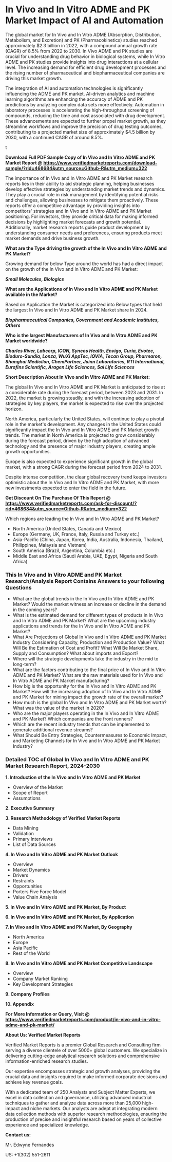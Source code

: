 <meta name="title" content="Global In Vivo and In Vitro ADME and PK Market Impact of AI and Automation"><meta name="description" content="The global market for In Vivo and In Vitro ADME (Absorption, Distribution, Metabolism, and Excretion) and PK (Pharmacokinetics) studies reached approximately $2.3 bill"><meta name="title" content="In Vivo and In Vitro ADME and PK Market Size, Share, Scope, Trends, Growth, Opportunities, Analysis, Forecast"><h1>In Vivo and In Vitro ADME and PK Market Impact of AI and Automation</h1><p>The global market for In Vivo and In Vitro ADME (Absorption, Distribution, Metabolism, and Excretion) and PK (Pharmacokinetics) studies reached approximately $2.3 billion in 2022, with a compound annual growth rate (CAGR) of 8.5% from 2022 to 2030. In Vivo ADME and PK studies are crucial for understanding drug behavior in biological systems, while In Vitro ADME and PK studies provide insights into drug interactions at a cellular level. The increasing demand for efficient drug development processes and the rising number of pharmaceutical and biopharmaceutical companies are driving this market growth.</p><p>The integration of AI and automation technologies is significantly influencing the ADME and PK market. AI-driven analytics and machine learning algorithms are enhancing the accuracy of ADME and PK predictions by analyzing complex data sets more effectively. Automation in laboratory processes is accelerating the high-throughput screening of compounds, reducing the time and cost associated with drug development. These advancements are expected to further propel market growth, as they streamline workflows and improve the precision of drug testing outcomes, contributing to a projected market size of approximately $4.5 billion by 2030, with a continued CAGR of around 8.5%.</p>t</p><p id="" class=""><strong>Download Full PDF Sample Copy of In Vivo and In Vitro ADME and PK Market Report @ <a href="https://www.verifiedmarketreports.com/download-sample/?rid=468684&utm_source=Github-R&utm_medium=322" target="_blank">https://www.verifiedmarketreports.com/download-sample/?rid=468684&utm_source=Github-R&utm_medium=322</a></strong></p><p>The importance of&nbsp;In Vivo and In Vitro ADME and PK Market research reports lies in their ability to aid strategic planning, helping businesses develop effective strategies by understanding market trends and dynamics. They play a crucial role in risk management by identifying potential risks and challenges, allowing businesses to mitigate them proactively. These reports offer a competitive advantage by providing insights into competitors' strategies and In Vivo and In Vitro ADME and PK Market positioning. For investors, they provide critical data for making informed decisions by highlighting market forecasts and growth potential. Additionally, market research reports guide product development by understanding consumer needs and preferences, ensuring products meet market demands and drive business growth.</p><p><strong>What are the&nbsp;Type driving the growth of the In Vivo and In Vitro ADME and PK Market?</strong></p><p id="" class="">Growing demand for below Type around the world has had a direct impact on the growth of the In Vivo and In Vitro ADME and PK Market:</p><em><strong>Small Molecules, Biologics</strong></em></p><strong>What are the&nbsp;Applications&nbsp;of In Vivo and In Vitro ADME and PK Market available in the Market?</strong></p><p id="" class="">Based on Application the Market is categorized into Below types that held the largest In Vivo and In Vitro ADME and PK Market share In 2024.</p><em><strong>Biopharmaceutical Companies, Government and Academic Institutes, Others</strong></em></p><strong>Who is the largest Manufacturers of In Vivo and In Vitro ADME and PK Market worldwide?</strong></p><p><em><strong>Charles River, Labcorp, ICON, Syneos Health, Envigo, Curia, Evotec, Bioduro-Sundia, Lonza, WuXi AppTec, IQVIA, Tecan Group, Pharmaron, Shanghai Medicilon, ChemPartner, Joinn Laboratories, RTI International, Eurofins Scientific, Aragen Life Sciences, Sai Life Sciences</strong></em></p><p id="" class=""><strong>Short Description About In Vivo and In Vitro ADME and PK Market:</strong></p><p>The global In Vivo and In Vitro ADME and PK Market is anticipated to rise at a considerable rate during the forecast period, between 2023 and 2031. In 2022, the market is growing steadily, and with the increasing adoption of strategies by key players, the market is expected to rise over the projected horizon.</p><p>North America, particularly the United States, will continue to play a pivotal role in the market's development. Any changes in the United States could significantly impact the In Vivo and In Vitro ADME and PK Market growth trends. The market in North America is projected to grow considerably during the forecast period, driven by the high adoption of advanced technology and the presence of major industry players, creating ample growth opportunities.</p><p>Europe is also expected to experience significant growth in the global market, with a strong CAGR during the forecast period from 2024 to 2031.</p><p>Despite intense competition, the clear global recovery trend keeps investors optimistic about the In Vivo and In Vitro ADME and PK Market, with more new investments expected to enter the field in the future.</p><p id="" class=""><strong>Get Discount On The Purchase Of This Report @ <a href="https://www.verifiedmarketreports.com/ask-for-discount/?rid=468684&utm_source=Github-R&utm_medium=322" target="_blank">https://www.verifiedmarketreports.com/ask-for-discount/?rid=468684&utm_source=Github-R&utm_medium=322</a></strong></p>Which regions are leading the In Vivo and In Vitro ADME and PK Market?</p><ul><li>North America (United States, Canada and Mexico)</li><li>Europe (Germany, UK, France, Italy, Russia and Turkey etc.)</li><li>Asia-Pacific (China, Japan, Korea, India, Australia, Indonesia, Thailand, Philippines, Malaysia and Vietnam)</li><li>South America (Brazil, Argentina, Columbia etc.)</li><li>Middle East and Africa (Saudi Arabia, UAE, Egypt, Nigeria and South Africa)</li></ul><h3 id="" class="">This In Vivo and In Vitro ADME and PK Market Research/Analysis Report Contains Answers to your following Questions</h3><ul><li>What are the global trends in the In Vivo and In Vitro ADME and PK Market? Would the market witness an increase or decline in the demand in the coming years?</li><li>What is the estimated demand for different types of products in In Vivo and In Vitro ADME and PK Market? What are the upcoming industry applications and trends for the In Vivo and In Vitro ADME and PK Market?</li><li>What Are Projections of Global In Vivo and In Vitro ADME and PK Market Industry Considering Capacity, Production and Production Value? What Will Be the Estimation of Cost and Profit? What Will Be Market Share, Supply and Consumption? What about imports and Export?</li><li>Where will the strategic developments take the industry in the mid to long-term?</li><li>What are the factors contributing to the final price of In Vivo and In Vitro ADME and PK Market? What are the raw materials used for In Vivo and In Vitro ADME and PK Market manufacturing?</li><li>How big is the opportunity for the In Vivo and In Vitro ADME and PK Market? How will the increasing adoption of In Vivo and In Vitro ADME and PK Market for mining impact the growth rate of the overall market?</li><li>How much is the global In Vivo and In Vitro ADME and PK Market worth? What was the value of the market In 2020?</li><li>Who are the major players operating in the In Vivo and In Vitro ADME and PK Market? Which companies are the front runners?</li><li>Which are the recent industry trends that can be implemented to generate additional revenue streams?</li><li>What Should Be Entry Strategies, Countermeasures to Economic Impact, and Marketing Channels for In Vivo and In Vitro ADME and PK Market Industry?</li></ul><h3 id="" class="">Detailed TOC of Global In Vivo and In Vitro ADME and PK Market Research Report, 2024-2030</h3><p id="" class=""><strong>1. Introduction of the In Vivo and In Vitro ADME and PK Market</strong></p><ul><li>Overview of the Market</li><li>Scope of Report</li><li>Assumptions</li></ul><p id="" class=""><strong>2. Executive Summary</strong></p><p id="" class=""><strong>3. Research Methodology of Verified Market Reports</strong></p><ul><li>Data Mining</li><li>Validation</li><li>Primary Interviews</li><li>List of Data Sources</li></ul><p id="" class=""><strong>4. In Vivo and In Vitro ADME and PK Market Outlook</strong></p><ul><li>Overview</li><li>Market Dynamics</li><li>Drivers</li><li>Restraints</li><li>Opportunities</li><li>Porters Five Force Model</li><li>Value Chain Analysis</li></ul><p id="" class=""><strong>5. In Vivo and In Vitro ADME and PK Market, By Product</strong></p><p id="" class=""><strong>6. In Vivo and In Vitro ADME and PK Market, By Application</strong></p><p id="" class=""><strong>7. In Vivo and In Vitro ADME and PK Market, By Geography</strong></p><ul><li>North America</li><li>Europe</li><li>Asia Pacific</li><li>Rest of the World</li></ul><p id="" class=""><strong>8. In Vivo and In Vitro ADME and PK Market Competitive Landscape</strong></p><ul><li>Overview</li><li>Company Market Ranking</li><li>Key Development Strategies</li></ul><p id="" class=""><strong>9. Company Profiles</strong></p><p id="" class=""><strong>10. Appendix</strong></p><p id="" class=""><strong>For More Information or Query, Visit @ <a href="https://www.verifiedmarketreports.com/product/in-vivo-and-in-vitro-adme-and-pk-market/" target="_blank">https://www.verifiedmarketreports.com/product/in-vivo-and-in-vitro-adme-and-pk-market/</a></strong></p><p id="" class=""><strong>About Us: Verified Market Reports</strong></p><p id="" class="">Verified Market Reports is a premier Global Research and Consulting firm serving a diverse clientele of over 5000+ global customers. We specialize in delivering cutting-edge analytical research solutions and comprehensive information-enriched research studies.</p><p id="" class="">Our expertise encompasses strategic and growth analyses, providing the crucial data and insights required to make informed corporate decisions and achieve key revenue goals.</p><p id="" class="">With a dedicated team of 250 Analysts and Subject Matter Experts, we excel in data collection and governance, utilizing advanced industrial techniques to gather and analyze data across more than 25,000 high-impact and niche markets. Our analysts are adept at integrating modern data collection methods with superior research methodologies, ensuring the production of precise and insightful research based on years of collective experience and specialized knowledge.</p><p id="" class=""><strong>Contact us:</strong></p><p id="" class="">Mr. Edwyne Fernandes</p><p id="" class="">US: +1(302) 551-2611</p>